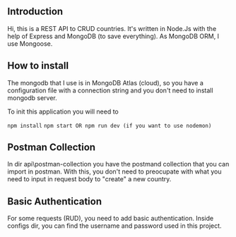## Introduction
Hi, this is a REST API to CRUD countries. It's written in Node.Js with the help of Express and MongoDB (to save everything). As MongoDB ORM, I use Mongoose.

## How to install
The mongodb that I use is in MongoDB Atlas (cloud), so you have a configuration file with a connection string and you don't need to install mongodb server.

To init this application you will need to 

`npm install`
`npm start OR npm run dev (if you want to use nodemon)`

## Postman Collection
In dir api\postman-collection you have the postmand collection that you can import in postman. 
With this, you don't need to preocupate with what you need to input in request body to "create" a new country.

## Basic Authentication
For some requests (RUD), you need to add basic authentication. Inside configs dir, you can find the username and password used in this project.

